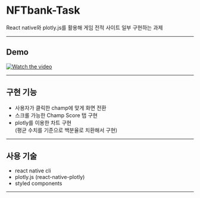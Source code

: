 # NFTbank-Task

React native와 plotly.js를 활용해 게임 전적 사이트 일부 구현하는 과제

---

## Demo

[![Watch the video](https://file2.nocutnews.co.kr/newsroom/image/2018/08/22/20180822073728245946_0_647_210.jpg)](https://youtu.be/D-_lGJpye5g)

---

## 구현 기능

- 사용자가 클릭한 champ에 맞게 화면 전환
- 스크롤 가능한 Champ Score 탭 구현
- plotly를 이용한 차트 구현<br/>
  (평균 수치를 기준으로 백분율로 치환해서 구현)

---

## 사용 기술

- react native cli
- plotly.js (react-native-plotly)
- styled components

---
